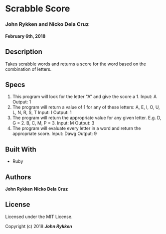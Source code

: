 # Scrabble Score

### John Rykken and Nicko Dela Cruz

#### February 6th, 2018  

## Description
Takes scrabble words and returns a score for the word based on the combination of letters.

## Specs
1. This program will look for the letter "A" and give the score a 1.
  Input: A
  Output: 1
2. The program will return a value of 1 for any of these letters: A, E, I, O, U, L, N, R, S, T
  Input: I
  Output: 1
3. The program will return the appropriate value for any given letter. E.g. D, G = 2. B, C, M, P = 3.
  Input: M
  Output: 3
4. The program will evaluate every letter in a word and return the appropriate score.
  Input: Dawg
  Output: 9

## Built With

* Ruby

## Authors

**John Rykken**
**Nicko Dela Cruz**

## License

Licensed under the MIT License.

<!-- ## Acknowledgments -->

Copyright (c) 2018 **_John Rykken_**
